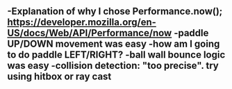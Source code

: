 -Explanation of why I chose Performance.now();
https://developer.mozilla.org/en-US/docs/Web/API/Performance/now
-paddle UP/DOWN movement was easy
-how am I going to do paddle LEFT/RIGHT?
-ball wall bounce logic was easy
-collision detection: "too precise". try using hitbox or ray cast
-